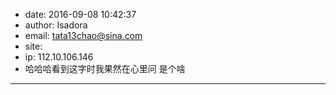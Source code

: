 - date: 2016-09-08 10:42:37
- author: Isadora
- email: tata13chao@sina.com
- site: 
- ip: 112.10.106.146
- 哈哈哈看到这字时我果然在心里问 是个啥
- - - - - - - - - - - - - - - -

